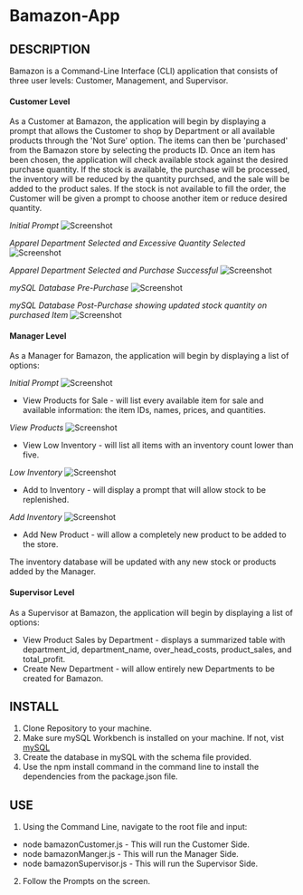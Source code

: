 # Bamazon-App

## DESCRIPTION
Bamazon is a Command-Line Interface (CLI) application that consists of three user levels: Customer, Management, and Supervisor.

#### Customer Level

As a Customer at Bamazon, the application will begin by displaying a prompt that allows the Customer to shop by Department or all available products through the 'Not Sure' option. The items can then be 'purchased' from the Bamazon store by selecting the products ID. Once an item has been chosen, the application will check available stock against the desired purchase quantity. If the stock is available, the purchase will be processed, the inventory will be reduced by the quantity purchsed, and the sale will be added to the product sales. If the stock is not available to fill the order, the Customer will be given a prompt to choose another item or reduce desired quantity. 

*Initial Prompt*
![Screenshot](screencaptures/commandLineBegin.JPG)

*Apparel Department Selected and Excessive Quantity Selected*
![Screenshot](screencaptures/commandLineInventoryNotEnough.JPG)

*Apparel Department Selected and Purchase Successful*
![Screenshot](screencaptures/commandLinePurchaseSuccess.JPG)

*mySQL Database Pre-Purchase*
![Screenshot](screencaptures/databaseBegin.jpg)

*mySQL Database Post-Purchase showing updated stock quantity on purchased Item*
![Screenshot](screencaptures/dataBasePurchaseUpdate.JPG)

#### Manager Level
As a Manager for Bamazon, the application will begin by displaying a list of options: 

*Initial Prompt*
![Screenshot](screencaptures/commandLineManagerBegin.JPG)

* View Products for Sale - will list every available item for sale and available information: the item IDs, names, prices, and quantities.

*View Products*
![Screenshot](screencaptures/commandLineManagerViewProducts.JPG)

* View Low Inventory - will list all items with an inventory count lower than five.

*Low Inventory*
![Screenshot](screencaptures/commandLineManagerLowInventory.JPG)

* Add to Inventory - will display a prompt that will allow stock to be replenished. 

*Add Inventory*
![Screenshot](screencaptures/commandLineManagerAddInventory.JPG)

* Add New Product - will allow a completely new product to be added to the store.

The inventory database will be updated with any new stock or products added by the Manager.

#### Supervisor Level
As a Supervisor at Bamazon, the application will begin by displaying a list of options:

* View Product Sales by Department - displays a summarized table with department_id, department_name, over_head_costs, product_sales, and total_profit.
* Create New Department - will allow entirely new Departments to be created for Bamazon. 

## INSTALL
1. Clone Repository to your machine.
2. Make sure mySQL Workbench is installed on your machine. If not, vist [mySQL](https://dev.mysql.com/downloads/windows/installer/8.0.html)
3. Create the database in mySQL with the schema file provided.
4. Use the npm install command in the command line to install the dependencies from the package.json file.

## USE
1. Using the Command Line, navigate to the root file and input:
* node bamazonCustomer.js - This will run the Customer Side.
* node bamazonManger.js - This will run the Manager Side.
* node bamazonSupervisor.js - This will run the Supervisor Side.
2. Follow the Prompts on the screen.
